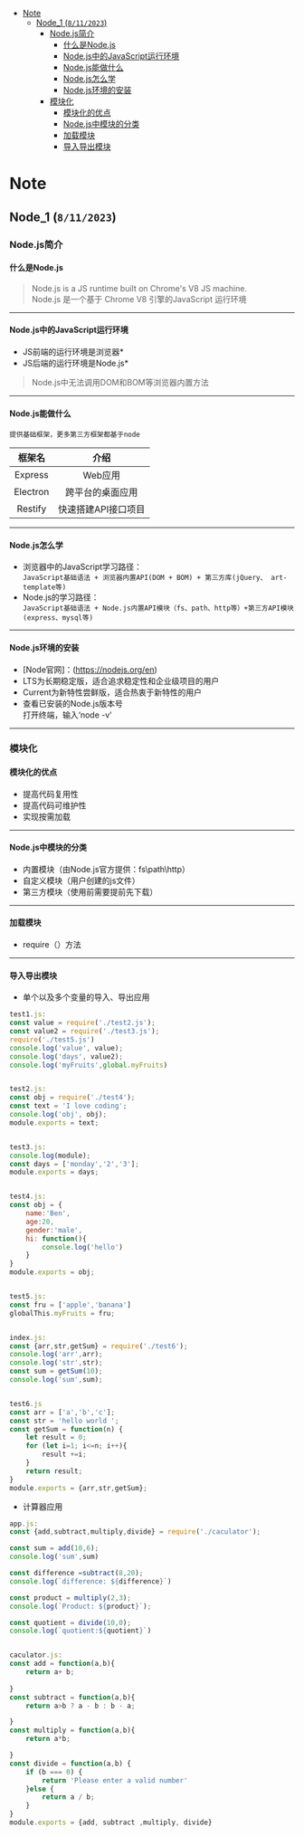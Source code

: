 - [Note](#Note)
  - [Node_1 (`8/11/2023`)](#node_1-8112023)
    - [Node.js简介](#Nodejs简介)
      - [什么是Node.js](#什么是Nodejs)
      - [Node.js中的JavaScript运行环境](#Nodejs中的JavaScript运行环境)
      - [Node.js能做什么](#Nodejs能做什么)
      - [Node.js怎么学](#Nodejs怎么学)
      - [Node.js环境的安装](#Nodejs环境的安装)
    - [模块化](#模块化)
      - [模块化的优点](#模块化的优点)
      - [Node.js中模块的分类](#Nodejs中模块的分类)
      - [加载模块](#加载模块)
      - [导入导出模块](#导入导出模块)

# Note

## Node_1 (`8/11/2023`)

### Node.js简介
#### 什么是Node.js
> Node.js is a JS runtime built on Chrome's V8 JS machine.<br/>
> Node.js 是一个基于 Chrome V8 引擎的JavaScript 运行环境<br/>

<hr>

#### Node.js中的JavaScript运行环境
- JS前端的运行环境是浏览器*
- JS后端的运行环境是Node.js*
> Node.js中无法调用DOM和BOM等浏览器内置方法

<hr>

#### Node.js能做什么
`提供基础框架，更多第三方框架都基于node`

| 框架名 | 介绍 |
| :---: | :---: |
| Express | Web应用 |
| Electron | 跨平台的桌面应用 |
| Restify | 快速搭建API接口项目 |

<hr>

#### Node.js怎么学
- 浏览器中的JavaScript学习路径：
<br/>`JavaScript基础语法 + 浏览器内置API(DOM + BOM) + 第三方库(jQuery、 art-template等)`
- Node.js的学习路径：
<br/>`JavaScript基础语法 + Node.js内置API模块（fs、path、http等）+第三方API模块(express、mysql等)`

<hr>

#### Node.js环境的安装
- [Node官网]：(https://nodejs.org/en)<br>
- LTS为长期稳定版，适合追求稳定性和企业级项目的用户
- Current为新特性尝鲜版，适合热衷于新特性的用户
- 查看已安装的Node.js版本号
<br/>打开终端，输入‘node -v’

<hr>

### 模块化
#### 模块化的优点
- 提高代码复用性
- 提高代码可维护性
- 实现按需加载

<hr>

#### Node.js中模块的分类
- 内置模块（由Node.js官方提供：fs\path\http）
- 自定义模块（用户创建的js文件）
- 第三方模块（使用前需要提前先下载）

<hr>

#### 加载模块
- require（）方法

<hr>

#### 导入导出模块
- 单个以及多个变量的导入、导出应用
```js
test1.js:
const value = require('./test2.js');
const value2 = require('./test3.js');
require('./test5.js')
console.log('value', value);
console.log('days', value2);
console.log('myFruits',global.myFruits)


test2.js:
const obj = require('./test4');
const text = 'I love coding';
console.log('obj', obj);
module.exports = text;


test3.js:
console.log(module);
const days = ['monday','2','3'];
module.exports = days;


test4.js:
const obj = {
    name:'Ben',
    age:20,
    gender:'male',
    hi: function(){
        console.log('hello')
    }
}
module.exports = obj;


test5.js:
const fru = ['apple','banana']
globalThis.myFruits = fru;


index.js:
const {arr,str,getSum} = require('./test6');
console.log('arr',arr);
console.log('str',str);
const sum = getSum(10);
console.log('sum',sum);


test6.js
const arr = ['a','b','c'];
const str = 'hello world ';
const getSum = function(n) {
    let result = 0;
    for (let i=1; i<=n; i++){
        result +=i;
    }
    return result;
}
module.exports = {arr,str,getSum};
```
- 计算器应用
```js
app.js:
const {add,subtract,multiply,divide} = require('./caculator');

const sum = add(10,6);
console.log('sum',sum)

const difference =subtract(8,20);
console.log(`difference: ${difference}`)

const product = multiply(2,3);
console.log(`Product: ${product}`);

const quotient = divide(10,0);
console.log(`quotient:${quotient}`)


caculator.js:
const add = function(a,b){
    return a+ b;
    
}
const subtract = function(a,b){
    return a>b ? a - b : b - a;

}
const multiply = function(a,b){
    return a*b;

}
const divide = function(a,b) {
    if (b === 0) {
        return 'Please enter a valid number'
    }else {
        return a / b;
    }
}
module.exports = {add, subtract ,multiply, divide}
```
